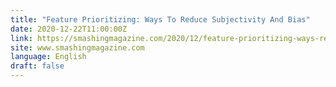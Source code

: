 ```yaml
---
title: "Feature Prioritizing: Ways To Reduce Subjectivity And Bias"
date: 2020-12-22T11:00:00Z
link: https://smashingmagazine.com/2020/12/feature-prioritizing-ways-reduce-subjectivity-bias/?utm_medium=RSS&utm_source=news.12bit.vn
site: www.smashingmagazine.com
language: English
draft: false
---
```

